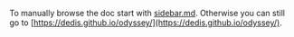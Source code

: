 To manually browse the doc start with [sidebar.md](sidebar.md). Otherwise you
can still go to 
[https://dedis.github.io/odyssey/](https://dedis.github.io/odyssey/).